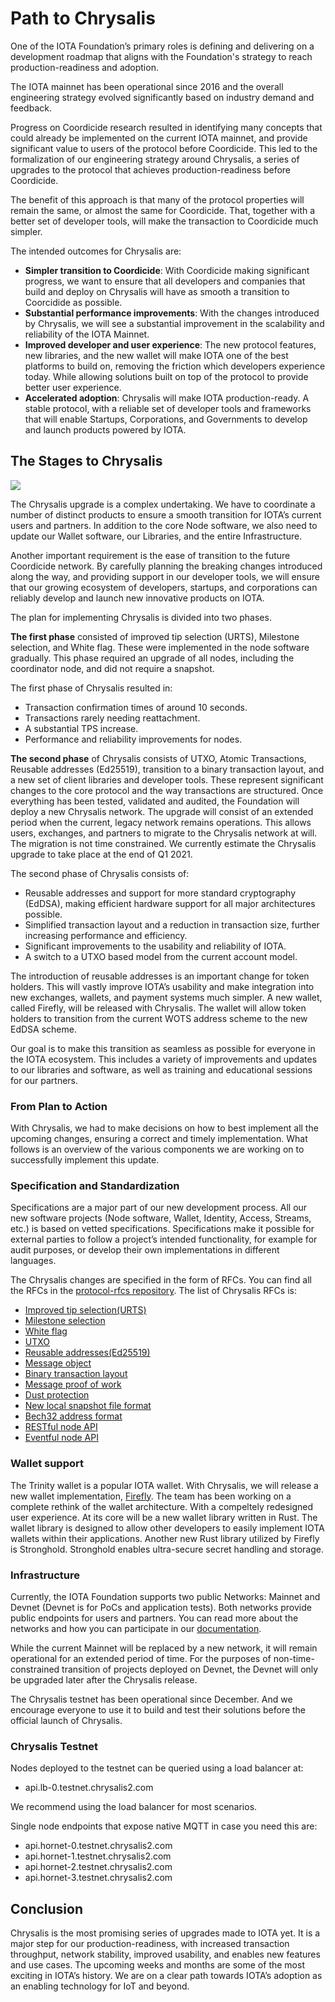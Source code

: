 # Path to Chrysalis

One of the IOTA Foundation’s primary roles is defining and delivering on a development roadmap that aligns with the Foundation's strategy to reach production-readiness and adoption.

The IOTA mainnet has been operational since 2016 and the overall engineering strategy evolved significantly based on industry demand and feedback.

Progress on Coordicide research resulted in identifying many concepts that could already be implemented on the current IOTA mainnet, and provide significant value to users of the protocol before Coordicide. This led to the formalization of our engineering strategy around Chrysalis, a series of upgrades to the protocol that achieves production-readiness before Coordicide.

The benefit of this approach is that many of the protocol properties will remain the same, or almost the same for Coordicide. That, together with a better set of developer tools, will make the transaction to Coordicide much simpler.

The intended outcomes for Chrysalis are:

- **Simpler transition to Coordicide**:
With Coordicide making significant progress, we want to ensure that all developers and companies that build and deploy on Chrysalis will have as smooth a transition to Coorcidide as possible.
- **Substantial performance improvements**:
With the changes introduced by Chrysalis, we will see a substantial improvement in the scalability and reliability of the IOTA Mainnet.
- **Improved developer and user experience**:
The new protocol features, new libraries, and the new wallet will make IOTA one of the best platforms to build on, removing the friction which developers experience today. While allowing solutions built on top of the protocol to provide better user experience.
- **Accelerated adoption**:
Chrysalis will make IOTA production-ready. A stable protocol, with a reliable set of developer tools and frameworks that will enable Startups, Corporations, and Governments to develop and launch products powered by IOTA.

## The Stages to Chrysalis

![](./assets/path_to_chrysalis/01.png)

The Chrysalis upgrade is a complex undertaking. We have to coordinate a number of distinct products to ensure a smooth transition for IOTA’s current users and partners. In addition to the core Node software, we also need to update our Wallet software, our Libraries, and the entire Infrastructure.  

Another important requirement is the ease of transition to the future Coordicide network. By carefully planning the breaking changes introduced along the way, and providing support in our developer tools, we will ensure that our growing ecosystem of developers, startups, and corporations can reliably develop and launch new innovative products on IOTA.  

The plan for implementing Chrysalis is divided into two phases.

**The first phase** consisted of improved tip selection (URTS), Milestone selection, and White flag. These were implemented in the node software gradually. This phase required an upgrade of all nodes, including the coordinator node, and did not require a snapshot.  

The first phase of Chrysalis resulted in:

- Transaction confirmation times of around 10 seconds.
- Transactions rarely needing reattachment.
- A substantial TPS increase.
- Performance and reliability improvements for nodes.

**The second phase** of Chrysalis consists of UTXO, Atomic Transactions, Reusable addresses (Ed25519), transition to a binary transaction layout, and a new set of client libraries and developer tools. These represent significant changes to the core protocol and the way transactions are structured. Once everything has been tested, validated and audited, the Foundation will deploy a new Chrysalis network. The upgrade will consist of an extended period when the current, legacy network remains operations. This allows users, exchanges, and partners to migrate to the Chrysalis network at will. The migration is not time constrained. We currently estimate the Chrysalis upgrade to take place at the end of Q1 2021.  

The second phase of Chrysalis consists of:

- Reusable addresses and support for more standard cryptography (EdDSA), making efficient hardware support for all major architectures possible.
- Simplified transaction layout and a reduction in transaction size, further increasing performance and efficiency.
- Significant improvements to the usability and reliability of IOTA.
- A switch to a UTXO based model from the current account model.

The introduction of reusable addresses is an important change for token holders. This will vastly improve IOTA’s usability and make integration into new exchanges, wallets, and payment systems much simpler. A new wallet, called Firefly, will be released with Chrysalis. The wallet will allow token holders to transition from the current WOTS address scheme to the new EdDSA scheme.  

Our goal is to make this transition as seamless as possible for everyone in the IOTA ecosystem. This includes a variety of improvements and updates to our libraries and software, as well as training and educational sessions for our partners.

### From Plan to Action

With Chrysalis, we had to make decisions on how to best implement all the upcoming changes, ensuring a correct and timely implementation. What follows is an overview of the various components we are working on to successfully implement this update.

### Specification and Standardization

Specifications are a major part of our new development process. All our new software projects (Node software, Wallet, Identity, Access, Streams, etc.) is based on vetted specifications. Specifications make it possible for external parties to follow a project’s intended functionality, for example for audit purposes, or develop their own implementations in different languages.

The Chrysalis changes are specified in the form of RFCs. You can find all the RFCs in the [protocol-rfcs repository](https://github.com/iotaledger/protocol-rfcs). The list of Chrysalis RFCs is:  

- [Improved tip selection(URTS)](https://github.com/luca-moser/protocol-rfcs/blob/rfc-urts-tip-sel/text/0008-weighted-uniform-random-tip-selection/0008-weighted-uniform-random-tip-selection.md)
- [Milestone selection](https://github.com/Wollac/protocol-rfcs/blob/milestone-merkle-validation/text/0012-milestone-merkle-validation/0012-milestone-merkle-validation.md)
- [White flag](https://github.com/thibault-martinez/protocol-rfcs/blob/rfc-white-flag/text/0005-white-flag/0005-white-flag.md)
- [UTXO](https://github.com/hmoog/protocol-rfcs/blob/master/text/0011-utxo-model/0011-utxo-model.md)
- [Reusable addresses(Ed25519)](https://github.com/Wollac/protocol-rfcs/blob/ed25519/text/0009-ed25519-signature-scheme/0009-ed25519-signature-scheme.md)
- [Message object](https://github.com/GalRogozinski/protocol-rfcs/blob/message/text/0017-message/0017-message.md)
- [Binary transaction layout](https://github.com/luca-moser/protocol-rfcs/blob/signed-tx-payload/text/0000-transaction-payload/0000-transaction-payload.md)
- [Message proof of work](https://github.com/Wollac/protocol-rfcs/blob/message-pow/text/0024-message-pow/0024-message-pow.md)
- [Dust protection](https://github.com/GalRogozinski/protocol-rfcs/blob/dust/text/0032-dust-protection/0032-dust-protection.md)
- [New local snapshot file format](https://github.com/luca-moser/protocol-rfcs/blob/local-snapshot-file-format/text/0000-local-snapshot-file-format/0000-local-snapshot-file-format.md)
- [Bech32 address format](https://github.com/Wollac/protocol-rfcs/blob/bech32-address-format/text/0020-bech32-address-format/0020-bech32-address-format.md)
- [RESTful node API](https://editor.swagger.io/?url=https://raw.githubusercontent.com/rufsam/protocol-rfcs/master/text/0026-rest-api/rest-api.yaml)
- [Eventful node API](https://playground.asyncapi.io/?load=https://raw.githubusercontent.com/luca-moser/protocol-rfcs/rfc/node-event-api/text/0033-node-event-api/0033-node-event-api.yml)

### Wallet support

The Trinity wallet is a popular IOTA wallet. With Chrysalis, we will release a new wallet implementation, [Firefly](https://blog.iota.org/firefly-iota-next-generation-wallet-26bdd4d01510/). The team has been working on a complete rethink of the wallet architecture. With a compeltely redesigned user experience. At its core will be a new wallet library written in Rust. The wallet library is designed to allow other developers to easily implement IOTA wallets within their applications. Another new Rust library utilized by Firefly is Stronghold. Stronghold enables ultra-secure secret handling and storage.  

### Infrastructure

Currently, the IOTA Foundation supports two public Networks: Mainnet and Devnet (Devnet is for PoCs and application tests). Both networks provide public endpoints for users and partners. You can read more about the networks and how you can participate in our [documentation](https://docs.iota.org/docs/getting-started/1.1/networks/overview).  

While the current Mainnet will be replaced by a new network, it will remain operational for an extended period of time. For the purposes of non-time-constrained transition of projects deployed on Devnet, the Devnet will only be upgraded later after the Chrysalis release.

The Chrysalis testnet has been operational since December. And we encourage everyone to use it to build and test their solutions before the official launch of Chrysalis.

### Chrysalis Testnet

Nodes deployed to the testnet can be queried using a load balancer at:

- api.lb-0.testnet.chrysalis2.com

We recommend using the load balancer for most scenarios.

Single node endpoints that expose native MQTT in case you need this are:

- api.hornet-0.testnet.chrysalis2.com
- api.hornet-1.testnet.chrysalis2.com
- api.hornet-2.testnet.chrysalis2.com
- api.hornet-3.testnet.chrysalis2.com

## Conclusion

Chrysalis is the most promising series of upgrades made to IOTA yet. It is a major step for our production-readiness, with increased transaction throughput, network stability, improved usability, and enables new features and use cases. The upcoming weeks and months are some of the most exciting in IOTA’s history. We are on a clear path towards IOTA’s adoption as an enabling technology for IoT and beyond.